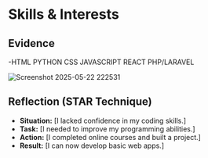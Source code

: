 # **Skills & Interests**  

## **Evidence**  
-HTML
PYTHON
CSS
JAVASCRIPT
REACT
PHP/LARAVEL

![Screenshot 2025-05-22 222531](https://github.com/user-attachments/assets/d4c372d6-201a-40e2-9952-7c48fe925c3f)


## **Reflection (STAR Technique)**  
- **Situation:** [I lacked confidence in my coding skills.]  
- **Task:** [I needed to improve my programming abilities.]  
- **Action:** [I completed online courses and built a project.]  
- **Result:** [I can now develop basic web apps.]  
